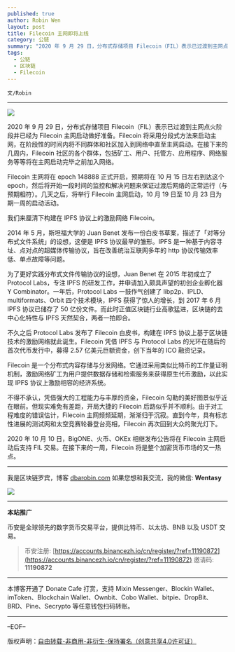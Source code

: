 ```yaml
---
published: true
author: Robin Wen
layout: post
title: Filecoin 主网即将上线
category: 公链
summary: "2020 年 9 月 29 日，分布式存储项目 Filecoin（FIL）表示已过渡到主网点火阶段并已经为 Filecoin 主网启动做好准备。Filecoin 将采用分段式方法来启动主网，在阶段性的时间内将不同群体和社区加入到网络中直至主网启动。在接下来的几周内，Filecoin 社区的各个群体，包括矿工、用户、托管方、应用程序、网络服务等等将在主网启动完毕之前加入网络。2020 年 10 月 10 日，BigONE、火币、OKEx 相继发布公告将在 Filecoin 主网启动后支持 FIL 交易。在接下来的一周，Filecoin 将是整个加密货币市场的又一热点。"
tags:
  - 公链
  - 区块链
  - Filecoin
---
```


`文/Robin`

***

![](https://cdn.dbarobin.com/l9kvln6.png)

2020 年 9 月 29 日，分布式存储项目 Filecoin（FIL）表示已过渡到主网点火阶段并已经为 Filecoin 主网启动做好准备。Filecoin 将采用分段式方法来启动主网，在阶段性的时间内将不同群体和社区加入到网络中直至主网启动。在接下来的几周内，Filecoin 社区的各个群体，包括矿工、用户、托管方、应用程序、网络服务等等将在主网启动完毕之前加入网络。

Filecoin 主网将在 epoch 148888 正式开启，预期将在 10 月 15 日左右到达这个 epoch，然后将开始一段时间的监控和解决问题来保证过渡后网络的正常运行（与预期相符）。几天之后，将举行 Filecoin 主网启动，10 月 19 日至 10 月 23 日为期一周的启动活动。

我们来厘清下构建在 IPFS 协议上的激励网络 Filecoin。

2014 年 5 月，斯坦福大学的 Juan Benet 发布一份白皮书草案，描述了「对等分布式文件系统」的设想，这便是 IPFS 协议最早的雏形。IPFS 是一种基于内容寻址、点对点的超媒体传输协议，旨在改善统治互联网多年的 http 协议传输效率低、单点故障等问题。

为了更好实践分布式文件传输协议的设想，Juan Benet 在 2015 年初成立了 Protocol Labs，专注 IPFS 的研发工作，并申请加入颇具声望的初创企业孵化器 Y Combinator。一年后，Protocol Labs 一鼓作气创建了 libp2p、IPLD、multiformats、Orbit 四个技术模块，IPFS 获得了惊人的增长，到 2017 年 6 月 IPFS 协议已储存了 50 亿份文件。而此时正值区块链行业高歌猛进，区块链的去中心化特性与 IPFS 天然契合，两者一拍即合。

不久之后 Protocol Labs 发布了 Filecoin 白皮书，构建在 IPFS 协议上基于区块链技术的激励网络就此诞生。Filecoin 凭借 IPFS 与 Protocol Labs 的光环在随后的首次代币发行中，募得 2.57 亿美元巨额资金，创下当年的 ICO 融资记录。

Filecoin 是一个分布式内容存储与分发网络。它通过采用类似比特币的工作量证明机制，激励网络矿工为用户提供数据存储和检索服务来获得原生代币激励，以此实现 IPFS 协议上激励相容的经济系统。

不得不承认，凭借强大的工程能力与丰厚的资金，Filecoin 勾勒的美好图景似乎近在眼前。但现实难免有差距，开局大捷的 Filecoin 后路似乎并不顺利。由于对工程难度的错误估计，Filecoin 主网频频延期，渐渐归于沉寂。直到今年，具有标志性进展的测试网和太空竞赛轮番登台亮相，Filecoin 再次回到大众的聚光灯下。

2020 年 10 月 10 日，BigONE、火币、OKEx 相继发布公告将在 Filecoin 主网启动后支持 FIL 交易。在接下来的一周，Filecoin 将是整个加密货币市场的又一热点。

***

我是区块链罗宾，博客 [dbarobin.com](https://dbarobin.com/)
如果您想和我交流，我的微信: **Wentasy**

![](https://cdn.dbarobin.com/v4yywe2.png)

***

**本站推广**

币安是全球领先的数字货币交易平台，提供比特币、以太坊、BNB 以及 USDT 交易。

> 币安注册: [https://accounts.binancezh.io/cn/register/?ref=11190872](https://accounts.binancezh.io/cn/register/?ref=11190872)
> 邀请码: **11190872**

***

本博客开通了 Donate Cafe 打赏，支持 Mixin Messenger、Blockin Wallet、imToken、Blockchain Wallet、Ownbit、Cobo Wallet、bitpie、DropBit、BRD、Pine、Secrypto 等任意钱包扫码转账。

<center>
    <div class="--donate-button"
         data-button-id="f8b9df0d-af9a-460d-8258-d3f435445075"
    ></div>
</center>

***

–EOF–

版权声明：[自由转载-非商用-非衍生-保持署名（创意共享4.0许可证）](http://creativecommons.org/licenses/by-nc-nd/4.0/deed.zh)